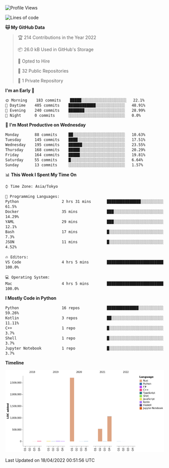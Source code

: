 <!--START_SECTION:waka-->
![Profile Views](http://img.shields.io/badge/Profile%20Views-1-blue)

![Lines of code](https://img.shields.io/badge/From%20Hello%20World%20I%27ve%20Written-4%20Million%20lines%20of%20code-blue)

**🐱 My GitHub Data** 

> 🏆 214 Contributions in the Year 2022
 > 
> 📦 26.0 kB Used in GitHub's Storage 
 > 
> 💼 Opted to Hire
 > 
> 📜 32 Public Repositories 
 > 
> 🔑 1 Private Repository 
 > 
**I'm an Early 🐤** 

```text
🌞 Morning    183 commits    █████░░░░░░░░░░░░░░░░░░░░   22.1% 
🌆 Daytime    405 commits    ████████████░░░░░░░░░░░░░   48.91% 
🌃 Evening    240 commits    ███████░░░░░░░░░░░░░░░░░░   28.99% 
🌙 Night      0 commits      ░░░░░░░░░░░░░░░░░░░░░░░░░   0.0%

```
📅 **I'm Most Productive on Wednesday** 

```text
Monday       88 commits     ██░░░░░░░░░░░░░░░░░░░░░░░   10.63% 
Tuesday      145 commits    ████░░░░░░░░░░░░░░░░░░░░░   17.51% 
Wednesday    195 commits    ██████░░░░░░░░░░░░░░░░░░░   23.55% 
Thursday     168 commits    █████░░░░░░░░░░░░░░░░░░░░   20.29% 
Friday       164 commits    █████░░░░░░░░░░░░░░░░░░░░   19.81% 
Saturday     55 commits     █░░░░░░░░░░░░░░░░░░░░░░░░   6.64% 
Sunday       13 commits     ░░░░░░░░░░░░░░░░░░░░░░░░░   1.57%

```


📊 **This Week I Spent My Time On** 

```text
⌚︎ Time Zone: Asia/Tokyo

💬 Programming Languages: 
Python                   2 hrs 31 mins       ███████████████░░░░░░░░░░   61.5% 
Docker                   35 mins             ███░░░░░░░░░░░░░░░░░░░░░░   14.29% 
YAML                     29 mins             ███░░░░░░░░░░░░░░░░░░░░░░   12.1% 
Bash                     17 mins             █░░░░░░░░░░░░░░░░░░░░░░░░   7.3% 
JSON                     11 mins             █░░░░░░░░░░░░░░░░░░░░░░░░   4.52%

🔥 Editors: 
VS Code                  4 hrs 5 mins        █████████████████████████   100.0%

💻 Operating System: 
Mac                      4 hrs 5 mins        █████████████████████████   100.0%

```

**I Mostly Code in Python** 

```text
Python                   16 repos            ██████████████░░░░░░░░░░░   59.26% 
Kotlin                   3 repos             ██░░░░░░░░░░░░░░░░░░░░░░░   11.11% 
C++                      1 repo              █░░░░░░░░░░░░░░░░░░░░░░░░   3.7% 
Shell                    1 repo              █░░░░░░░░░░░░░░░░░░░░░░░░   3.7% 
Jupyter Notebook         1 repo              █░░░░░░░░░░░░░░░░░░░░░░░░   3.7%

```


**Timeline**

![Chart not found](https://raw.githubusercontent.com/kitagawa-hr/kitagawa-hr/main/charts/bar_graph.png) 


 Last Updated on 18/04/2022 00:51:56 UTC
<!--END_SECTION:waka-->
